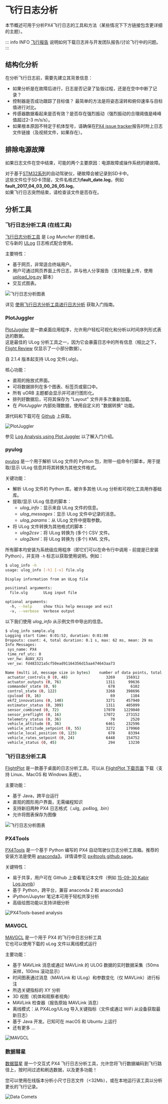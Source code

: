 # 飞行日志分析

本节概述可用于分析PX4飞行日志的工具和方法（某些情况下下方链接包含更详细的主题）。

::: info INFO
[飞行报告](../getting_started/flight_reporting.md) 说明如何下载日志并与开发团队报告/讨论飞行中的问题。
:::

## 结构化分析

在分析飞行日志前，需要先建立其背景信息：

- 如果分析是在故障后进行，日志是否记录了坠毁过程，还是在空中中断了记录？
- 控制器是否成功跟踪了目标值？
  最简单的方法是将姿态滚转和俯仰速率与目标值进行对比。
- 传感器数据看起来是否有效？是否存在强烈振动（强烈振动的合理阈值是峰峰值超过2-3 m/s/s）。
- 如果根本原因不特定于机体型号，请确保在[PX4 issue tracker](https://github.com/PX4/PX4-Autopilot/issues/new)报告时附上日志文件链接（及视频文件，如果存在）。

## 排除电源故障

如果日志文件在空中结束，可能的两个主要原因：电源故障或操作系统的硬故障。

对于基于[STM32系列](http://www.st.com/en/microcontrollers/stm32-32-bit-arm-cortex-mcus.html)的自动驾驶仪，硬故障会被记录到SD卡中。  
这些文件位于SD卡顶层，文件名格式为**fault_date.log**，例如 **fault_2017_04_03_00_26_05.log**。  
如果飞行日志突然结束，请检查该文件是否存在。

## 分析工具

### 飞行日志分析工具 (在线工具)

[飞行日志分析工具](http://logs.px4.io) 是 _Log Muncher_ 的继任者。  
它与新的 [ULog](../dev_log/ulog_file_format.md) 日志格式配合使用。

主要特性：

- 基于网页，非常适合终端用户。  
- 用户可通过网页界面上传日志，并与他人分享报告（支持批量上传，使用 [upload_log.py](https://github.com/PX4/PX4-Autopilot/blob/main/Tools/upload_log.py) 脚本）  
- 交互式图表。

![飞行日志分析图表](../../assets/flight_log_analysis/flight_review/flight-review-example.png)

详见 [使用飞行日志分析工具进行日志分析](../log/flight_review.md) 获取入门指南。

### PlotJuggler

[PlotJuggler](https://github.com/facontidavide/PlotJuggler) 是一款桌面应用程序，允许用户轻松可视化和分析以时间序列形式表达的数据。  
这是最佳的 ULog 分析工具之一，因为它会暴露日志中的所有信息（相比之下，[Flight Review](#flight-review-online-tool) 仅显示了一小部分数据）。  

自 2.1.4 版本起支持 ULog 文件(.ulg)。  

核心功能：  

- 直观的拖放式界面。  
- 可将数据排列在多个图表、标签页或窗口中。  
- 所有 uORB 主题都会显示并可进行图形化。  
- 排列好数据后，可将其保存为 "Layout" 文件并多次重新加载。  
- 在 _PlotJuggler_ 内部处理数据，使用自定义的 "数据转换" 功能。  

源代码和下载可在 [Github](https://github.com/facontidavide/PlotJuggler) 上获取。  

![PlotJuggler](../../assets/flight_log_analysis/plot_juggler/plotjuggler_example_view.png)  

参见 [Log Analysis using Plot Juggler](../log/plotjuggler_log_analysis.md) 以了解入门介绍。

### pyulog

[pyulog](https://github.com/PX4/pyulog) 是一个用于解析 ULog 文件的 Python 包，附带一组命令行脚本，用于提取/显示 ULog 信息并将其转换为其他文件格式。

关键功能：

- 解析 ULog 文件的 Python 库。被许多其他 ULog 分析和可视化工具用作基础库。
- 提取/显示 ULog 信息的脚本：
  - _ulog_info_：显示来自 ULog 文件的信息。
  - _ulog_messages_：显示 ULog 文件中记录的消息。
  - _ulog_params_：从 ULog 文件中提取参数。
- 将 ULog 文件转换为其他格式的脚本：
  - _ulog2csv_：将 ULog 转换为 (多个) CSV 文件。
  - _ulog2kml_：将 ULog 转换为 (多个) KML 文件。

所有脚本均安装为系统级应用程序（即它们可以在命令行中调用 - 前提是已安装 Python），并支持 `-h` 标志以获取使用说明。例如：

```sh
$ ulog_info -h
usage: ulog_info [-h] [-v] file.ulg

Display information from an ULog file

positional arguments:
  file.ulg       ULog input file

optional arguments:
  -h, --help     show this help message and exit
  -v, --verbose  Verbose output
```

以下我们使用 _ulog_info_ 从示例文件中导出的信息。

```sh
$ ulog_info sample.ulg
Logging start time: 0:01:52, duration: 0:01:08
Dropouts: count: 4, total duration: 0.1 s, max: 62 ms, mean: 29 ms
Info Messages:
 sys_name: PX4
 time_ref_utc: 0
 ver_hw: AUAV_X21
 ver_sw: fd483321a5cf50ead91164356d15aa474643aa73

Name (multi id, message size in bytes)    number of data points, total bytes
 actuator_controls_0 (0, 48)                 3269     156912
 actuator_outputs (0, 76)                    1311      99636
 commander_state (0, 9)                       678       6102
 control_state (0, 122)                      3268     398696
 cpuload (0, 16)                               69       1104
 ekf2_innovations (0, 140)                   3271     457940
 estimator_status (0, 309)                   1311     405099
 sensor_combined (0, 72)                    17070    1229040
 sensor_preflight (0, 16)                   17072     273152
 telemetry_status (0, 36)                      70       2520
 vehicle_attitude (0, 36)                    6461     232596
 vehicle_attitude_setpoint (0, 55)           3272     179960
 vehicle_local_position (0, 123)              678      83394
 vehicle_rates_setpoint (0, 24)              6448     154752
 vehicle_status (0, 45)                       294      13230
```

### 飞行日志分析工具

[FlightPlot](https://github.com/PX4/FlightPlot) 是一款基于桌面的日志分析工具。可以从 [FlightPlot 下载页面](https://github.com/PX4/FlightPlot/releases) 下载（支持 Linux、MacOS 和 Windows 系统）。

主要功能：

- 基于 Java，跨平台运行
- 直观的图形用户界面，无需编程知识
- 支持新旧两种 PX4 日志格式（.ulg, .px4log, .bin）
- 允许将图表保存为图像

![飞行日志分析图表](../../assets/flight_log_analysis/flightplot_0.2.16.png)

### PX4Tools

[PX4Tools](https://github.com/dronecrew/px4tools) 是一个基于 Python 编写的 PX4 自动驾驶仪日志分析工具箱。推荐的安装方法是使用 [anaconda3](https://conda.io/docs/index.html)。详情请参见 [px4tools github page](https://github.com/dronecrew/px4tools)。

关键特性：

- 易于共享，用户可在 Github 上查看笔记本文件（例如 [15-09-30 Kabir Log.ipynb](https://github.com/jgoppert/lpe-analysis/blob/master/15-09-30%20Kabir%20Log.ipynb)）
- 基于 Python，跨平台，兼容 anaconda 2 和 anaconda3
- iPython/Jupyter 笔记本可用于轻松共享分析
- 高级绘图功能以支持详细分析

![PX4Tools-based analysis](../../assets/flight_log_analysis/px4tools.png)

### MAVGCL

[MAVGCL](https://github.com/ecmnet/MAVGCL) 是一个用于 PX4 的飞行中日志分析工具  
它也可以使用下载的 uLog 文件以离线模式运行  

主要功能：

- 基于 MAVLink 消息或通过 MAVLink 的 ULOG 数据的实时数据采集（50ms 采样，100ms 滚动显示）
- 时间图表通过消息（MAVLink 和 ULog）和参数变化（仅 MAVLink）进行标注
- 所选关键指标的 XY 分析
- 3D 视图（机体和观察者视角）
- MAVLink 检查器（报告原始 MAVLink 消息）
- 离线模式：从 PX4Log/ULog 导入关键指标（文件或通过 WiFi 从设备获取最新日志）
- 基于 Java 开发。已知可在 macOS 和 Ubuntu 上运行
- 还有更多 ...

![MAVGCL](../../assets/flight_log_analysis/mavgcl/time_series.png)

### 数据彗星

[数据彗星](https://github.com/dsaffo/DataComets) 是一个交互式 PX4 飞行日志分析工具，允许您将飞行数据编码到飞行路径上，按时间过滤和刷选数据，以及更多功能！

您可以使用在线版本分析小尺寸日志文件（<32Mb），或在本地运行该工具以分析更长的飞行记录。

![Data Comets](../../assets/flight_log_analysis/data_comets/data_comets_overview.gif)
